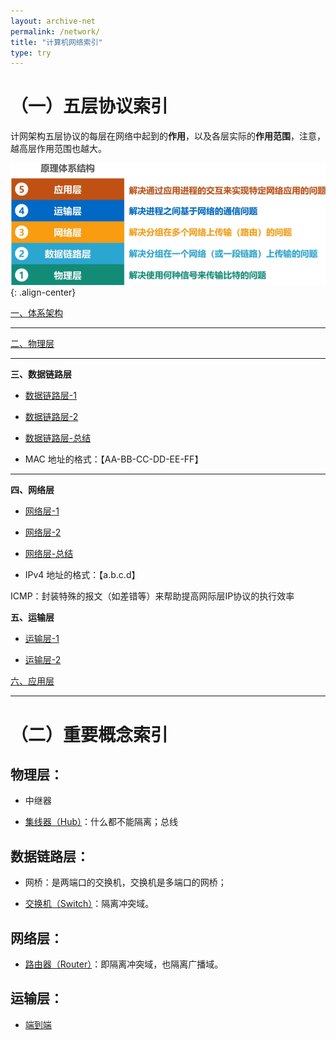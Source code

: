 ```yaml
---
layout: archive-net
permalink: /network/
title: "计算机网络索引"
type: try
---
```


# （一）五层协议索引

计网架构五层协议的每层在网络中起到的**作用**，以及各层实际的**作用范围**，注意，越高层作用范围也越大。

![nes11.png](/images/net/nes11.png "五层协议"){: .align-center}

[一、体系架构](https://jeremy1lee.github.io/2022/10/20/network-ch1/)

-----------------------
[二、物理层](https://jeremy1lee.github.io/2022/10/21/network-ch2/)

---------------------
**三、数据链路层**

- [数据链路层-1](https://jeremy1lee.github.io/2022/10/21/network-ch3-1/)

- [数据链路层-2](https://jeremy1lee.github.io/2022/10/24/network-ch3-2/)

- [数据链路层-总结](https://jeremy1lee.github.io/2022/10/22/network-ch3-pro/)

- MAC 地址的格式：【AA-BB-CC-DD-EE-FF】

----------------
**四、网络层**
- [网络层-1](https://jeremy1lee.github.io/2022/10/27/network-ch4-1/)

- [网络层-2](https://jeremy1lee.github.io/2022/10/29/network-ch4-2/)

- [网络层-总结](https://jeremy1lee.github.io/2022/10/30/network-ch4-pro/)

- IPv4 地址的格式：【a.b.c.d】

ICMP：封装特殊的报文（如差错等）来帮助提高网际层IP协议的执行效率

**五、运输层**

- [运输层-1](https://jeremy1lee.github.io/2022/10/31/network-ch5-1/)

- [运输层-2](https://jeremy1lee.github.io/2022/10/31/network-ch5-1/)

[六、应用层](https://jeremy1lee.github.io/2022/10/24/network-ch3-2/)

-----------------
# （二）重要概念索引

## 物理层：

- 中继器

- [集线器（Hub）](https://jeremy1lee.github.io/2022/10/24/network-ch3-2/#81-%E9%9B%86%E7%BA%BF%E5%99%A8%E6%80%BB%E7%BA%BF%E7%BD%91%E7%89%A9%E7%90%86%E5%B1%82)：什么都不能隔离；总线

## 数据链路层：

- 网桥：是两端口的交换机，交换机是多端口的网桥；

- [交换机（Switch）](https://jeremy1lee.github.io/2022/10/24/network-ch3-2/#82-%E4%BB%A5%E5%A4%AA%E7%BD%91%E4%BA%A4%E6%8D%A2%E6%9C%BA-%E5%9C%A8%E6%95%B0%E6%8D%AE%E9%93%BE%E8%B7%AF%E5%B1%82%E5%B7%A5%E4%BD%9C)：隔离冲突域。

## 网络层：

- [路由器（Router）](https://jeremy1lee.github.io/2022/10/24/network-ch3-2/#112-%E8%B7%AF%E7%94%B1%E5%99%A8%E5%88%86%E5%89%B2%E5%B9%BF%E6%92%AD%E5%9F%9F)：即隔离冲突域，也隔离广播域。


## 运输层：

- [端到端](https://jeremy1lee.github.io/2022/10/31/network-ch5-1/#%E7%AB%AF%E5%88%B0%E7%AB%AF-%E5%92%8C-%E7%82%B9%E5%88%B0%E7%82%B9)